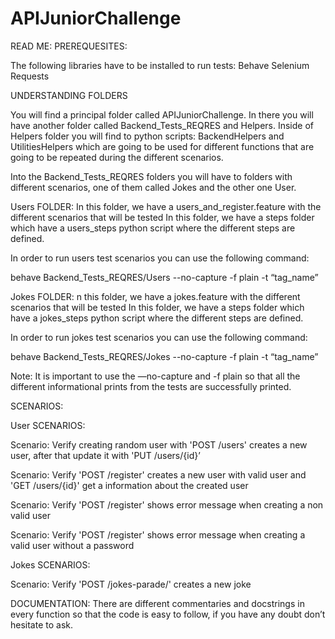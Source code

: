 # APIJuniorChallenge
READ ME:
PREREQUESITES:

The following libraries have to be installed to run tests:
Behave
Selenium
Requests

UNDERSTANDING FOLDERS

You will find a principal folder called APIJuniorChallenge.
In there you will have another folder called Backend_Tests_REQRES and Helpers.
Inside of Helpers folder you will find to python scripts: BackendHelpers and UtilitiesHelpers which are going to be used for different functions that are going to be repeated during the different scenarios.

Into the Backend_Tests_REQRES folders you will have to folders with different scenarios, one of them called Jokes and the other one User.

Users FOLDER:
In this folder, we have a users_and_register.feature with the different scenarios that will be tested
In this folder, we have a steps folder which have a users_steps python script where the different steps are defined.

In order to run users test scenarios you can use the following command:

behave Backend_Tests_REQRES/Users --no-capture -f plain -t “tag_name”


Jokes FOLDER:
n this folder, we have a jokes.feature with the different scenarios that will be tested
In this folder, we have a steps folder which have a jokes_steps python script where the different steps are defined.

In order to run jokes test scenarios you can use the following command:

behave Backend_Tests_REQRES/Jokes --no-capture -f plain -t “tag_name”

Note: It is important to use the —no-capture and -f plain so that all the different informational prints from the tests are successfully printed.

SCENARIOS:

User SCENARIOS:

Scenario: Verify creating random user with 'POST /users' creates a new user, after that update it with 'PUT /users/{id}’

Scenario: Verify 'POST /register' creates a new user with valid user and 'GET /users/{id}'
get a information about the created user

Scenario: Verify 'POST /register' shows error message when creating a non valid user

Scenario: Verify 'POST /register' shows error message when creating a valid user without a password

Jokes SCENARIOS:

Scenario: Verify 'POST /jokes-parade/' creates a new joke

DOCUMENTATION:
There are different commentaries and docstrings in every function so that the code is easy to follow, if you have any doubt don’t hesitate to ask.
